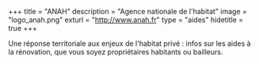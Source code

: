 +++
title = "ANAH"
description = "Agence nationale de l'habitat"
image = "logo_anah.png"
exturl = "http://www.anah.fr"
type = "aides"
hidetitle = true
+++

Une réponse territoriale aux enjeux de l'habitat privé : infos sur les aides à la rénovation, que vous soyez propriétaires habitants ou bailleurs.
